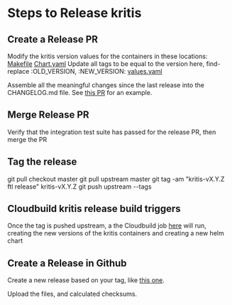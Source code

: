 # Steps to Release kritis

## Create a Release PR
Modify the kritis version values for the containers in these locations:
[Makefile](https://github.com/grafeas/kritis/blob/master/Makefile#L19)
[Chart.yaml](https://github.com/grafeas/kritis/blob/master/kritis-charts/Chart.yaml#L5)
Update all tags to be equal to the version here, find-replace :OLD_VERSION, :NEW_VERSION:
[values.yaml](https://github.com/grafeas/kritis/blob/master/kritis-charts/values.yaml)

Assemble all the meaningful changes since the last release into the CHANGELOG.md file.
See [this PR](https://github.com/grafeas/kritis/pull/1) for an example.

## Merge Release PR
Verify that the integration test suite has passed for the release PR, then merge the PR

## Tag the release
git pull checkout master
git pull upstream master
git tag -am "kritis-vX.Y.Z ftl release" kritis-vX.Y.Z
git push upstream --tags

## Cloudbuild kritis release build triggers
Once the tag is pushed upstream, a the Cloudbuild job [here](https://github.com/grafeas/kritis/pull/1) will run, creating the new versions of the kritis containers and creating a new helm chart

## Create a Release in Github
Create a new release based on your tag, like [this one](https://github.com/grafeas/kritis/releases/tag/v0.1.0).

Upload the files, and calculated checksums.
